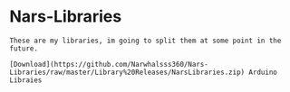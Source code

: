 # Nars-Libraries
	These are my libraries, im going to split them at some point in the future.
	
	[Download](https://github.com/Narwhalsss360/Nars-Libraries/raw/master/Library%20Releases/NarsLibraries.zip) Arduino Libraies 